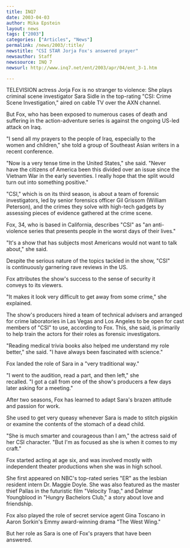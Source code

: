 ```yaml
---
title: INQ7
date: 2003-04-03
author: Mika Epstein
layout: news
tags: ["2003"]
categories: ["Articles", "News"]
permalink: /news/2003/:title/
newstitle: "CSI STAR Jorja Fox's answered prayer"
newsauthor: Staff  
newssource: INQ 7  
newsurl: http://www.inq7.net/ent/2003/apr/04/ent_3-1.htm  

---
```


TELEVISION actress Jorja Fox is no stranger to violence: She plays  
criminal scene investigator Sara Sidle in the top-rating "CSI: Crime  
Scene Investigation," aired on cable TV over the AXN channel. 

But Fox, who has been exposed to numerous cases of death and  
suffering in the action-adventure series is against the ongoing US-led  
attack on Iraq. 

"I send all my prayers to the people of Iraq, especially to the  
women and children," she told a group of Southeast Asian writers in a  
recent conference. 

"Now is a very tense time in the United States," she said. "Never  
have the citizens of America been this divided over an issue since the  
Vietnam War in the early seventies. I really hope that the split would  
turn out into something positive." 

"CSI," which is on its third season, is about a team of forensic  
investigators, led by senior forensics officer Gil Grissom (William  
Peterson), and the crimes they solve with high-tech gadgets by  
assessing pieces of evidence gathered at the crime scene. 

Fox, 34, who is based in California, describes "CSI" as "an anti-  
violence series that presents people in the worst days of their lives."

"It's a show that has subjects most Americans would not want to talk  
about," she said. 

Despite the serious nature of the topics tackled in the show, "CSI"  
is continuously garnering rave reviews in the US. 

Fox attributes the show's success to the sense of security it  
conveys to its viewers. 

"It makes it look very difficult to get away from some crime," she  
explained. 

The show's producers hired a team of technical advisers and arranged  
for crime laboratories in Las Vegas and Los Angeles to be open for cast  
members of "CSI" to use, according to Fox. This, she said, is primarily  
to help train the actors for their roles as forensic investigators. 

"Reading medical trivia books also helped me understand my role  
better," she said. "I have always been fascinated with science." 

Fox landed the role of Sara in a "very traditional way." 

"I went to the audition, read a part, and then left," she  
recalled. "I got a call from one of the show's producers a few days  
later asking for a meeting." 

After two seasons, Fox has learned to adapt Sara's brazen attitude  
and passion for work. 

She used to get very queasy whenever Sara is made to stitch pigskin  
or examine the contents of the stomach of a dead child. 

"She is much smarter and courageous than I am," the actress said of  
her CSI character. "But I'm as focused as she is when it comes to my  
craft." 

Fox started acting at age six, and was involved mostly with  
independent theater productions when she was in high school. 

She first appeared on NBC's top-rated series "ER" as the lesbian  
resident intern Dr. Maggie Doyle. She was also featured as the master  
thief Pallas in the futuristic film "Velocity Trap," and Delmar  
Youngblood in "Hungry Bachelors Club," a story about love and  
friendship. 

Fox also played the role of secret service agent Gina Toscano in  
Aaron Sorkin's Emmy award-winning drama "The West Wing." 

But her role as Sara is one of Fox's prayers that have been  
answered. 

